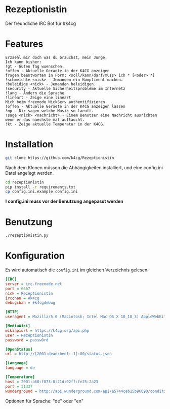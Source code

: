 # Rezeptionistin
Der freundliche IRC Bot für #k4cg

# Features

```
Erzaehl mir doch was du brauchst, mein Junge.
Ich kann bisher:
!gt - Guten Tag wuenschen.
!offen - Aktuelle Geraete in der K4CG anzeigen
fragen beantworten in Form: <soll/kann/darf/muss> ich * [<oder> *]
!schmeichle <nick> - Jemandem ein Kompliment machen.
!beleidige <nick> - Jemanden beleidigen.
!security - Aktuelle Sicherheitsprobleme im Internetz
!lang - Ändern die Sprache
!lineart - Zeige eine lineart
Mich beim freenode NickServ authentifizieren.
!offen - Aktuelle Geraete in der K4CG anzeigen lassen
!np - Dir sagen welche Musik so laeuft.
!sage <nick> <nachricht> - Einem Benutzer eine Nachricht ausrichten wenn er das naechste mal auftaucht.
!kt - Zeige aktuelle Temperatur in der K4CG.
```

# Installation

``` bash
git clone https://github.com/k4cg/Rezeptionistin
```

Nach dem Klonen müssen die Abhängigkeiten installiert, und eine config.ini Datei angelegt werden.

``` bash
cd rezeptionistin
pip install -r requirements.txt
cp config.ini.example config.ini
```

**! config.ini muss vor der Benutzung angepasst werden**

# Benutzung

``` bash
./rezeptionistin.py
```

# Konfiguration

Es wird automatisch die `config.ini` im gleichen Verzeichnis gelesen.

``` ini
[IRC]
server = irc.freenode.net
port = 6667
nick = Rezeptionistin
ircchan = #k4cg
debugchan = #k4cgdebug

[HTTP]
useragent = Mozilla/5.0 (Macintosh; Intel Mac OS X 10_10_3) AppleWebKit/600.6.3 (KHTML, like Gecko) Version/8.0.6 Safari/600.6.3

[MediaWiki]
wikiapiurl = https://k4cg.org/api.php
user = Rezeptionistin
password = passw0rd

[OpenStatus]
url = http://[2001:dead:beef::1]:80/status.json

[Language]
language = de

[Temperature]
host = 2001:a60:f073:0:21d:92ff:fe25:2a23
port = 31337
wunderground = http://api.wunderground.com/api/a5744ceb15b96090/conditions/q/pws:INUREMBE2.json
```

Optionen für Sprache: "de" oder "en"
